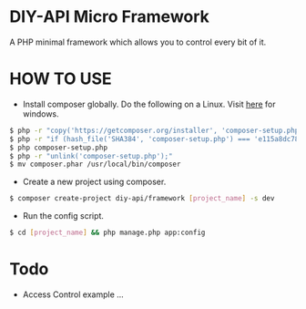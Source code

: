 # DIY-API Micro Framework
A PHP minimal framework which allows you to control every bit of it.

# HOW TO USE
- Install composer globally. Do the following on a Linux. Visit [here](https://getcomposer.org/doc/00-intro.md) for windows.

```bash
$ php -r "copy('https://getcomposer.org/installer', 'composer-setup.php');"
$ php -r "if (hash_file('SHA384', 'composer-setup.php') === 'e115a8dc7871f15d853148a7fbac7da27d6c0030b848d9b3dc09e2a0388afed865e6a3d6b3c0fad45c48e2b5fc1196ae') { echo 'Installer verified'; } else { echo 'Installer corrupt'; unlink('composer-setup.php'); } echo PHP_EOL;"
$ php composer-setup.php
$ php -r "unlink('composer-setup.php');"
$ mv composer.phar /usr/local/bin/composer
```

- Create a new project using composer.

```bash
$ composer create-project diy-api/framework [project_name] -s dev
```

- Run the config script.

```bash
$ cd [project_name] && php manage.php app:config
```

# Todo
- Access Control example ...